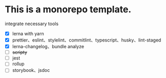 # This is a monorepo template.

integrate necessary tools

- [x] lerna with yarn
- [x] prettier、eslint、stylelint、commitlint、typescript、husky、lint-staged
- [x] lerna-changelog、bundle analyze
- [ ] ~~scripty~~
- [ ] jest
- [ ] rollup
- [ ] storybook、jsdoc
